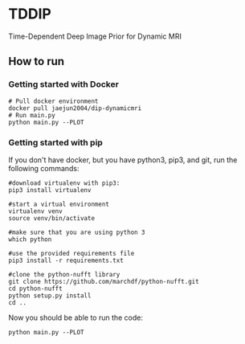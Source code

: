 # TDDIP
Time-Dependent Deep Image Prior for Dynamic MRI

## How to run 

### Getting started with Docker

```
# Pull docker environment
docker pull jaejun2004/dip-dynamicmri
# Run main.py
python main.py --PLOT
```
### Getting started with pip 

If you don't have docker, but you have python3, pip3, and git, run the following commands:

```
#download virtualenv with pip3: 
pip3 install virtualenv

#start a virtual environment
virtualenv venv
source venv/bin/activate

#make sure that you are using python 3
which python 

#use the provided requirements file 
pip3 install -r requirements.txt

#clone the python-nufft library 
git clone https://github.com/marchdf/python-nufft.git
cd python-nufft 
python setup.py install 
cd .. 
```

Now you should be able to run the code: 

```
python main.py --PLOT
```

